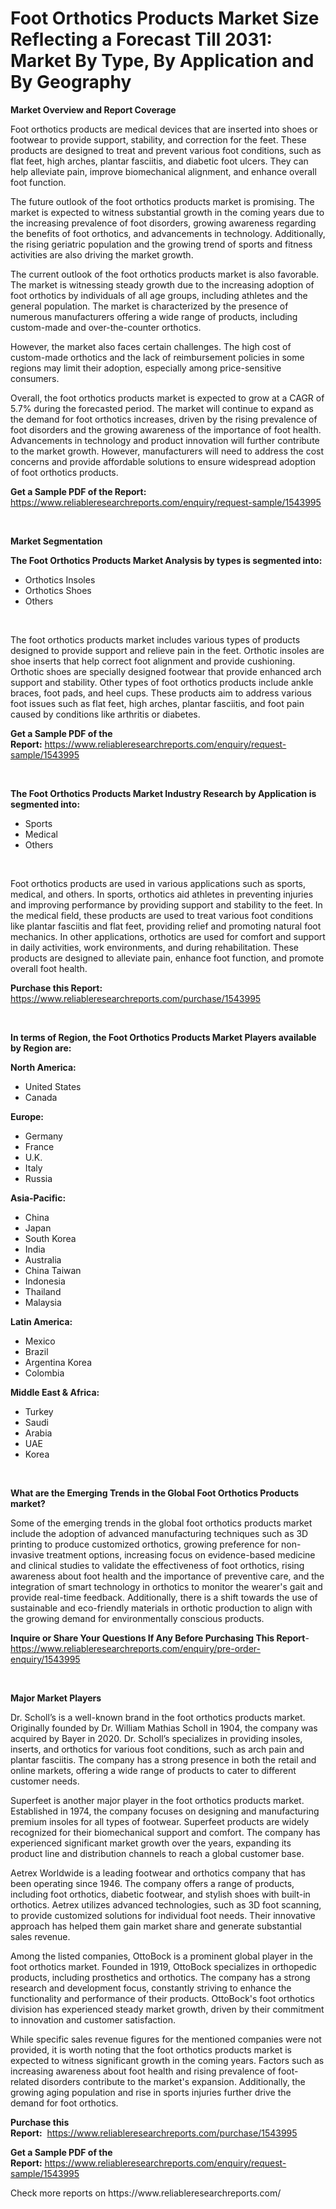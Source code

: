 <p><h1>Foot Orthotics Products Market Size Reflecting a Forecast Till 2031: Market By Type, By Application and By Geography</h1></p><p><strong>Market Overview and Report Coverage</strong></p>
<p><p>Foot orthotics products are medical devices that are inserted into shoes or footwear to provide support, stability, and correction for the feet. These products are designed to treat and prevent various foot conditions, such as flat feet, high arches, plantar fasciitis, and diabetic foot ulcers. They can help alleviate pain, improve biomechanical alignment, and enhance overall foot function.</p><p>The future outlook of the foot orthotics products market is promising. The market is expected to witness substantial growth in the coming years due to the increasing prevalence of foot disorders, growing awareness regarding the benefits of foot orthotics, and advancements in technology. Additionally, the rising geriatric population and the growing trend of sports and fitness activities are also driving the market growth.</p><p>The current outlook of the foot orthotics products market is also favorable. The market is witnessing steady growth due to the increasing adoption of foot orthotics by individuals of all age groups, including athletes and the general population. The market is characterized by the presence of numerous manufacturers offering a wide range of products, including custom-made and over-the-counter orthotics.</p><p>However, the market also faces certain challenges. The high cost of custom-made orthotics and the lack of reimbursement policies in some regions may limit their adoption, especially among price-sensitive consumers.</p><p>Overall, the foot orthotics products market is expected to grow at a CAGR of 5.7% during the forecasted period. The market will continue to expand as the demand for foot orthotics increases, driven by the rising prevalence of foot disorders and the growing awareness of the importance of foot health. Advancements in technology and product innovation will further contribute to the market growth. However, manufacturers will need to address the cost concerns and provide affordable solutions to ensure widespread adoption of foot orthotics products.</p></p>
<p><strong>Get a Sample PDF of the Report:</strong> <a href="https://www.reliableresearchreports.com/enquiry/request-sample/1543995">https://www.reliableresearchreports.com/enquiry/request-sample/1543995</a></p>
<p>&nbsp;</p>
<p><strong>Market Segmentation</strong></p>
<p><strong>The Foot Orthotics Products Market Analysis by types is segmented into:</strong></p>
<p><ul><li>Orthotics Insoles</li><li>Orthotics Shoes</li><li>Others</li></ul></p>
<p>&nbsp;</p>
<p><p>The foot orthotics products market includes various types of products designed to provide support and relieve pain in the feet. Orthotic insoles are shoe inserts that help correct foot alignment and provide cushioning. Orthotic shoes are specially designed footwear that provide enhanced arch support and stability. Other types of foot orthotics products include ankle braces, foot pads, and heel cups. These products aim to address various foot issues such as flat feet, high arches, plantar fasciitis, and foot pain caused by conditions like arthritis or diabetes.</p></p>
<p><strong>Get a Sample PDF of the Report:</strong>&nbsp;<a href="https://www.reliableresearchreports.com/enquiry/request-sample/1543995">https://www.reliableresearchreports.com/enquiry/request-sample/1543995</a></p>
<p>&nbsp;</p>
<p><strong>The Foot Orthotics Products Market Industry Research by Application is segmented into:</strong></p>
<p><ul><li>Sports</li><li>Medical</li><li>Others</li></ul></p>
<p>&nbsp;</p>
<p><p>Foot orthotics products are used in various applications such as sports, medical, and others. In sports, orthotics aid athletes in preventing injuries and improving performance by providing support and stability to the feet. In the medical field, these products are used to treat various foot conditions like plantar fasciitis and flat feet, providing relief and promoting natural foot mechanics. In other applications, orthotics are used for comfort and support in daily activities, work environments, and during rehabilitation. These products are designed to alleviate pain, enhance foot function, and promote overall foot health.</p></p>
<p><strong>Purchase this Report:</strong>&nbsp; <a href="https://www.reliableresearchreports.com/purchase/1543995">https://www.reliableresearchreports.com/purchase/1543995</a></p>
<p>&nbsp;</p>
<p><strong>In terms of Region, the Foot Orthotics Products Market Players available by Region are:</strong></p>
<p>
    <p> <strong> North America: </strong>
        <ul>
            <li>United States</li>
            <li>Canada</li>
        </ul>
        </p> 
    <p> <strong> Europe: </strong>
        <ul>
            <li>Germany</li>
            <li>France</li>
            <li>U.K.</li>
            <li>Italy</li>
            <li>Russia</li>
        </ul>
        </p> 
    <p> <strong> Asia-Pacific: </strong>
        <ul>
            <li>China</li>
            <li>Japan</li>
            <li>South Korea</li>
            <li>India</li>
            <li>Australia</li>
            <li>China Taiwan</li>
            <li>Indonesia</li>
            <li>Thailand</li>
            <li>Malaysia</li>
        </ul>
        </p> 
    <p> <strong> Latin America: </strong>
        <ul>
            <li>Mexico</li>
            <li>Brazil</li>
            <li>Argentina Korea</li>
            <li>Colombia</li>
        </ul>
        </p> 
    <p> <strong> Middle East & Africa: </strong>
        <ul>
            <li>Turkey</li>
            <li>Saudi</li>
            <li>Arabia</li>
            <li>UAE</li>
            <li>Korea</li>
        </ul>
    </p>
    </p>
<p>&nbsp;</p>
<p><strong>What are the Emerging Trends in the Global Foot Orthotics Products market?</strong></p>
<p><p>Some of the emerging trends in the global foot orthotics products market include the adoption of advanced manufacturing techniques such as 3D printing to produce customized orthotics, growing preference for non-invasive treatment options, increasing focus on evidence-based medicine and clinical studies to validate the effectiveness of foot orthotics, rising awareness about foot health and the importance of preventive care, and the integration of smart technology in orthotics to monitor the wearer's gait and provide real-time feedback. Additionally, there is a shift towards the use of sustainable and eco-friendly materials in orthotic production to align with the growing demand for environmentally conscious products.</p></p>
<p><strong>Inquire or Share Your Questions If Any Before Purchasing This Report</strong>- <a href="https://www.reliableresearchreports.com/enquiry/pre-order-enquiry/1543995">https://www.reliableresearchreports.com/enquiry/pre-order-enquiry/1543995</a></p>
<p>&nbsp;</p>
<p><strong>Major Market Players</strong></p>
<p><p>Dr. Scholl’s is a well-known brand in the foot orthotics products market. Originally founded by Dr. William Mathias Scholl in 1904, the company was acquired by Bayer in 2020. Dr. Scholl’s specializes in providing insoles, inserts, and orthotics for various foot conditions, such as arch pain and plantar fasciitis. The company has a strong presence in both the retail and online markets, offering a wide range of products to cater to different customer needs.</p><p>Superfeet is another major player in the foot orthotics products market. Established in 1974, the company focuses on designing and manufacturing premium insoles for all types of footwear. Superfeet products are widely recognized for their biomechanical support and comfort. The company has experienced significant market growth over the years, expanding its product line and distribution channels to reach a global customer base.</p><p>Aetrex Worldwide is a leading footwear and orthotics company that has been operating since 1946. The company offers a range of products, including foot orthotics, diabetic footwear, and stylish shoes with built-in orthotics. Aetrex utilizes advanced technologies, such as 3D foot scanning, to provide customized solutions for individual foot needs. Their innovative approach has helped them gain market share and generate substantial sales revenue.</p><p>Among the listed companies, OttoBock is a prominent global player in the foot orthotics market. Founded in 1919, OttoBock specializes in orthopedic products, including prosthetics and orthotics. The company has a strong research and development focus, constantly striving to enhance the functionality and performance of their products. OttoBock's foot orthotics division has experienced steady market growth, driven by their commitment to innovation and customer satisfaction.</p><p>While specific sales revenue figures for the mentioned companies were not provided, it is worth noting that the foot orthotics products market is expected to witness significant growth in the coming years. Factors such as increasing awareness about foot health and rising prevalence of foot-related disorders contribute to the market's expansion. Additionally, the growing aging population and rise in sports injuries further drive the demand for foot orthotics.</p></p>
<p><strong>Purchase this Report:</strong>&nbsp;&nbsp;<a href="https://www.reliableresearchreports.com/purchase/1543995">https://www.reliableresearchreports.com/purchase/1543995</a></p>
<p></p>
<p><strong>Get a Sample PDF of the Report:</strong>&nbsp;<a href="https://www.reliableresearchreports.com/enquiry/request-sample/1543995">https://www.reliableresearchreports.com/enquiry/request-sample/1543995</a></p>
<p>Check more reports on https://www.reliableresearchreports.com/</p>